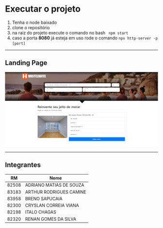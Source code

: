 ﻿<h1>Executar o projeto </h1>

<ol>
<li>Tenha o node baixado </li>
<li> clone o repositório</li>
<li> na raiz do projeto execute o comando no bash <code> npm start </code>
<li> caso a porta <strong>8080</strong> já esteja em uso rode o comando  <code>npx http-server -p [port]</code></li>
</ol>
<hr>
<h2>Landing Page</h2>
<img src="https://github.com/ratel-evil/nac-js/blob/master/capa.PNG" title="Capa" alt="landing page">


<hr>
<h2> Integrantes </h2>
<table>
  <th><b>RM</b></th>
  <th><b>Nome</b></th>
  <tbody>
    <tr>
      <td>82508</td>
      <td>ADRIANO MATIAS DE SOUZA</td>
    </tr>
    <tr>
      <td>83183</td>
      <td>ARTHUR RODRIGUES CAMINE</td>
    </tr>
    <tr>
      <td>83958</td>
      <td>BRENO SAPUCAIA</td>
    </tr>
    <tr>
      <td>82300</td>
      <td>CRYSLAN CORREIA VIANA</td>
    </tr>
     <tr>
      <td>82198</td>
       <td>ITALO CHAGAS</td>
    </tr>
     <tr>
      <td>82320</td>
       <td>RENAN GOMES DA SILVA</td>
    </tr>
  </tbody>
</table>

